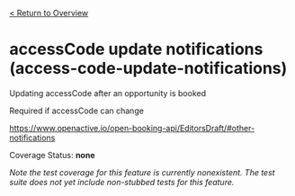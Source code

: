 [< Return to Overview](../../README.md)
# accessCode update notifications (access-code-update-notifications)

Updating accessCode after an opportunity is booked

Required if accessCode can change

https://www.openactive.io/open-booking-api/EditorsDraft/#other-notifications

Coverage Status: **none**


*Note the test coverage for this feature is currently nonexistent. The test suite does not yet include non-stubbed tests for this feature.*



